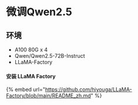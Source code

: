 # 微调Qwen2.5

## 环境

* A100 80G x 4
* Qwen/Qwen2.5-72B-Instruct
* LLaMA-Factory





#### 安装 LLaMA Factory

{% embed url="https://github.com/hiyouga/LLaMA-Factory/blob/main/README_zh.md" %}
